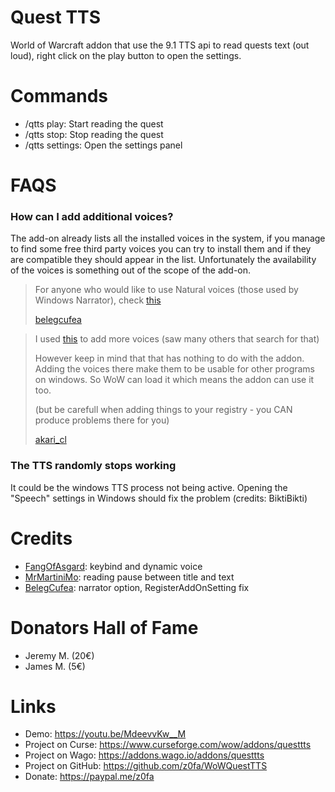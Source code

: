 # Quest TTS

World of Warcraft addon that use the 9.1 TTS api to read quests text (out loud), right click on the play button to open the settings.

# Commands

- /qtts play: Start reading the quest
- /qtts stop: Stop reading the quest
- /qtts settings: Open the settings panel

# FAQS

### How can I add additional voices?

The add-on already lists all the installed voices in the system, if you manage to find some free third party voices you can try to install them and if they are compatible they should appear in the list. Unfortunately the availability of the voices is something out of the scope of the add-on.

> For anyone who would like to use Natural voices (those used by Windows Narrator), check [this](https://github.com/gexgd0419/NaturalVoiceSAPIAdapter)
>
> [belegcufea](https://www.curseforge.com/members/belegcufea)

> I used [this](https://www.ghacks.net/2018/08/11/unlock-all-windows-10-tts-voices-system-wide-to-get-more-of-them/) to add more voices (saw many others that search for that)
>
> However keep in mind that that has nothing to do with the addon. Adding the voices there make them to be usable for other programs on windows. So WoW can load it which means the addon can use it too.
>
> (but be carefull when adding things to your registry - you CAN produce problems there for you)
>
> [akari_cl](https://www.curseforge.com/members/akari_cl)

### The TTS randomly stops working

It could be the windows TTS process not being active. Opening the "Speech" settings in Windows should fix the problem (credits: BiktiBikti)

# Credits

- [FangOfAsgard](https://www.curseforge.com/members/fangofasgard): keybind and dynamic voice
- [MrMartiniMo](https://github.com/MrMartiniMo): reading pause between title and text
- [BelegCufea](https://github.com/BelegCufea): narrator option, RegisterAddOnSetting fix

# Donators Hall of Fame

- Jeremy M. (20€)
- James M. (5€)

# Links

- Demo: https://youtu.be/MdeevvKw__M
- Project on Curse: https://www.curseforge.com/wow/addons/questtts
- Project on Wago: https://addons.wago.io/addons/questtts
- Project on GitHub: https://github.com/z0fa/WoWQuestTTS
- Donate: https://paypal.me/z0fa
